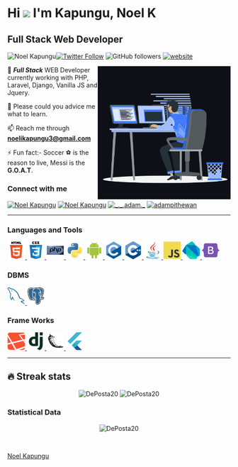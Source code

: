 # Hi <img src="https://media.giphy.com/media/hvRJCLFzcasrR4ia7z/giphy.gif" width="28"> I'm Kapungu, Noel K

## Full Stack Web Developer

<img align="left" src="https://komarev.com/ghpvc/?username=DePosta20&label=Profile%20views&color=0e75b6&style=flat"
    alt="Noel Kapungu" />

[![Twitter Follow](https://img.shields.io/twitter/follow/DePosta20?label=Follow)](https://twitter.com/intent/follow?screen_name=DePosta20)
![GitHub followers](https://img.shields.io/github/followers/DePosta20?label=Follow&style=social)
[![website](https://img.shields.io/badge/Website-46a2f1.svg?&style=flat-square&logo=Google-Chrome&logoColor=white&link=https://anmolsingh.me/)](https://noelkapungu.me/)

<!-- [![Linkedin: anmol](https://img.shields.io/badge/-anmol-blue?style=flat-square&logo=Linkedin&logoColor=white&link=https://www.linkedin.com/in/anmol-p-singh/)](https://www.linkedin.com/in/DePosta20/) -->

<img align="right" src="assets/img/prog.gif" alt="Programmer" height="300" />

🔭 **_Full Stack_** WEB Developer currently working with PHP, Laravel, Django, Vanilla JS and Jquery.

🌱 Please could you advice me what to learn.

📫 Reach me through **noelikapungu3@gmail.com**

⚡ Fun fact:- Soccer ⚽ is the reason to live, Messi is the **G.O.A.T**.

### Connect with me

<a href="https://fb.com/deposta20" target="blank"><img align="center"
      src="https://raw.githubusercontent.com/rahuldkjain/github-profile-readme-generator/master/src/images/icons/Social/facebook.svg"
      alt="Noel Kapungu" height="30" width="40" /></a>
<a href="https://www.linkedin.com/in/noel-kapungu-303b951b2/" target="blank"><img align="center"
      src="https://raw.githubusercontent.com/rahuldkjain/github-profile-readme-generator/master/src/images/icons/Social/linked-in-alt.svg"
      alt="Noel Kapungu" height="30" width="40" /></a>
<a href="https://instagram.com/deposta20" target="blank"><img align="center"
      src="https://raw.githubusercontent.com/rahuldkjain/github-profile-readme-generator/master/src/images/icons/Social/instagram.svg"
      alt="_._.adam._" height="30" width="40" /></a>
<a href="https://twitter.com/DePosta20" target="blank"><img align="center"
      src="https://raw.githubusercontent.com/rahuldkjain/github-profile-readme-generator/master/src/images/icons/Social/twitter.svg"
      alt="adampithewan" height="30" width="40" /></a>

---

### Languages and Tools

<a href="https://www.w3.org/html/" target="_blank" rel="noreferrer"> <img
      src="https://raw.githubusercontent.com/devicons/devicon/master/icons/html5/html5-original-wordmark.svg"
      alt="html5" width="40" height="40" /> </a>
<a href="https://www.w3schools.com/css/" target="_blank" rel="noreferrer">
<img src="https://raw.githubusercontent.com/devicons/devicon/master/icons/css3/css3-original-wordmark.svg" alt="css3"
      width="40" height="40" /> </a>
<a href="https://www.php.net" target="_blank" rel="noreferrer">
<img
      src="https://raw.githubusercontent.com/devicons/devicon/master/icons/php/php-original.svg" alt="php"
      width="40" height="40" />
</a>
<a href="https://www.python.org" target="_blank" rel="noreferrer">
<img
      src="https://raw.githubusercontent.com/devicons/devicon/master/icons/python/python-original.svg" alt="python"
      width="40" height="40" />
</a>
<a href="https://developer.android.com" target="_blank" rel="noreferrer">
<img src="https://raw.githubusercontent.com/devicons/devicon/master/icons/android/android-original.svg"
      alt="android" width="40" height="40" /> </a>
<a href="https://www.cprogramming.com/" target="_blank"
    rel="noreferrer"> <img src="https://raw.githubusercontent.com/devicons/devicon/master/icons/c/c-original.svg"
      alt="c" width="40" height="40" /> </a>
<a href="https://www.w3schools.com/cpp/" target="_blank" rel="noreferrer">
<img src="https://raw.githubusercontent.com/devicons/devicon/master/icons/cplusplus/cplusplus-original.svg"
      alt="cplusplus" width="40" height="40" /> </a>
<a href="https://www.java.com" target="_blank" rel="noreferrer"> <img
      src="https://raw.githubusercontent.com/devicons/devicon/master/icons/java/java-original.svg" alt="java" width="40"
      height="40" /> </a>
<a href="https://developer.mozilla.org/en-US/docs/Web/JavaScript" target="_blank"
    rel="noreferrer"> <img
      src="https://raw.githubusercontent.com/devicons/devicon/master/icons/javascript/javascript-original.svg"
      alt="javascript" width="40" height="40" /> </a>
<a href="https://dart.com" target="_blank" rel="noreferrer">
<img src="https://raw.githubusercontent.com/devicons/devicon/master/icons/dart/dart-original.svg"
      alt="Dart" width="40" height="40" />
</a>
<a href="https://getbootstrap.com" target="_blank" rel="noreferrer">
<img src="https://raw.githubusercontent.com/devicons/devicon/master/icons/bootstrap/bootstrap-plain.svg"
      alt="bootstrap" width="40" height="40" />
</a>

### DBMS

<a href="https://www.mysql.com/" target="_blank" rel="noreferrer"> 
      <img src="https://raw.githubusercontent.com/devicons/devicon/master/icons/mysql/mysql-original.svg"
      alt="mysql" width="40" height="40" />
</a>
<a href="https://www.mysql.com/" target="_blank" rel="noreferrer"> 
      <img src="https://raw.githubusercontent.com/devicons/devicon/master/icons/postgresql/postgresql-original.svg"
      alt="mysql" width="40" height="40" />
</a>

### Frame Works

<a href="https://laravel.com" target="_blank" rel="noreferrer">
    <img src="https://raw.githubusercontent.com/devicons/devicon/master/icons/laravel/laravel-plain.svg"
      alt="Laravel" width="40" height="40" />
</a>
<a href="https://djangoproject.com" target="_blank" rel="noreferrer">
    <img src="https://raw.githubusercontent.com/devicons/devicon/master/icons/django/django-plain.svg"
      alt="Django" width="40" height="40" />
</a>
<a href="https://flask.palletsprojects.com" target="_blank" rel="noreferrer">
    <img src="https://raw.githubusercontent.com/devicons/devicon/master/icons/flask/flask-original.svg"
      alt="Flask" width="40" height="40" />
</a>
<a href="https://flutter.com" target="_blank" rel="noreferrer">
    <img src="https://raw.githubusercontent.com/devicons/devicon/master/icons/flutter/flutter-original.svg"
      alt="Flutter" width="40" height="40" />
</a>

---

## 🔥 Streak stats

<p align="center">
  <img src="https://github-readme-stats.vercel.app/api?username=DePosta20&show_icons=true&locale=en&bg_color=0d1117&text_color=ffffff&repo=convoychat"            alt="DePosta20" />
    <img src="https://github-readme-stats.vercel.app/api/top-langs?username=DePosta20&show_icons=true&locale=en&bg_color=0d1117&text_color=ffffff&layout=compact"
    alt="DePosta20" bg_color=#808080/>
</p>

### Statistical Data

 <div align=center>
<p>
    
</p>

<p>
    <img align="center" src="https://github-readme-streak-stats.herokuapp.com/?user=DePosta20&theme=dark&background=0d1117&date_format=M%20j%5B%2C%20Y%5D" alt="DePosta20" />
</p>
</div>
<p align="left">
    <a href="https://twitter.com/" target="blank">
    <img src="https://img.shields.io/twitter/follow/?logo=twitter&style=for-the-badge" alt="" /></a>
</p>

[Noel Kapungu](https://github.com/DePosta20)

